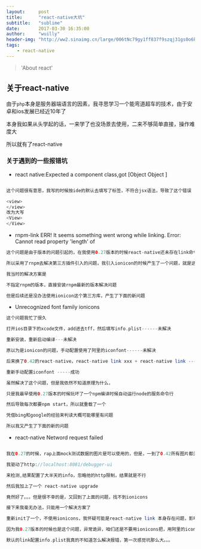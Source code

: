 ```yaml
---
layout:     post
title:      "react-native大坑"
subtitle:   "sublime"
date:       2017-03-30 16:35:00
author:     "wuilly"
header-img: "http://ww2.sinaimg.cn/large/006tNc79gy1ff837f9szqj31gs0o6k4a.jpg"
tags:
    - react-native
---
```

> 'About react'


## 关于react-native

由于`php`本身是服务器端语言的因素，我寻思学习一个能弯道超车的技术，由于安卓和ios发展已经近10年了

本身我如果从头学起的话，一来学了也没场景去使用，二来不够简单直接，操作难度大

所以就有了react-native

### 关于遇到的一些报错坑

* react native:Expected a component class,got [Object Object ]


``` php

这个问题很有意思，我写的时候按ide的默认去填写了标签，不符合jsx语法，导致了这个错误

<view>
</view>
改为大写
<View>
</View>
```

* rnpm-link ERR! It seems something went wrong while linking. Error: Cannot read property 'length' of 

``` php
这个问题是由于版本的问题引起的，在我使用0.27版本的时候react-native还未存在link命令

所以采用了rnpm去解决第三方插件引入的问题，我引入ionicon的时候产生了一个问题，就是这个link的问题

我当时的解决方案是

不指定rnpm的版本，直接安装rnpm最新的版本解决问题

但是后续还是没办法使用ionicon这个第三方库，产生了下面的新问题
```

* Unrecognized font family ionicons

``` php
这个问题我忙了很久

打开ios目录下的xcode文件，add进去tff，然后填写info.plist------未解决

重新安装，重新启动编译---未解决

原以为是ionicon的问题，手动配置使用了阿里的iconfont------未解决

后来换了0.42的react-native，react-native link xxx + react-native link ------解决问题

重新手动配置iconfont -----成功

虽然解决了这个问题，但是我依然不知道原理为什么，

只是我最早使用0.27版本的时候玩坏了一个npm编译时候自动运行node的服务命令行

然后导致每次都要npm start，所以就重载了一个

凭借bing和google的经验来判读大概可能哪里有问题

所以我又产生了下面的新的问题

``` 

* react-native Netword request failed 

``` php

我在0.27的时候，rap上面mock测试数据的图片是可以使用的，但是，一到了0.42所有图片都无法使用

我驱动了http://localhost:8081/debugger-ui

来检测,结果配置了大半天的info，忽略他的http限制，结果就是不行

然后我加上了一个 react-native upgrade

竟然好了。。。但是很不幸的是，又回到了上面的问题，找不到ionicons

接下来我毫无办法，只能用一个解决方案了

重新init了一个，不使用ionicons，我怀疑可能是react-native link 本身存在问题，影响了一些配置

因为我0.27版本的时候也是这个问题，异常诡异，咱们还是不要用ionicons把，用阿里的iconfont吧，简单，自己配置容易掌控

默认的link配置info.plist我真的不知道怎么解决报错，第一次感觉坑那么大。。。

```




